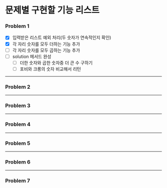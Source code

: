 # 문제별 구현할 기능 리스트

### Problem 1
- [x] 입력받은 리스트 예외 처리(두 숫자가 연속적인지 확인)
- [x] 각 자리 숫자를 모두 더하는 기능 추가
- [ ] 각 자리 숫자를 모두 곱하는 기능 추가
- [ ] solution 메서드 완성
  - [ ] 더한 숫자와 곱한 숫자중 더 큰 수 구하기
  - [ ] 포비와 크롱의 숫자 비교해서 리턴

---
### Problem 2

---
### Problem 3

---
### Problem 4

---
### Problem 5

---
### Problem 6

---
### Problem 7

